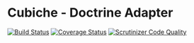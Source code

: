 # Cubiche - Doctrine Adapter
[![Build Status](https://travis-ci.org/cubiche/doctrine-adapter.svg?branch=master)](https://travis-ci.org/cubiche/doctrine-adapter) [![Coverage Status](https://coveralls.io/repos/github/cubiche/doctrine-adapter/badge.svg?branch=master)](https://coveralls.io/github/cubiche/doctrine-adapter?branch=master) [![Scrutinizer Code Quality](https://scrutinizer-ci.com/g/cubiche/doctrine-adapter/badges/quality-score.png?b=master)](https://scrutinizer-ci.com/g/cubiche/doctrine-adapter/?branch=master) 
